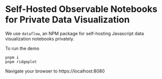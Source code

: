 # Self-Hosted Observable Notebooks for Private Data Visualization

We use `dataflow`, an NPM package for self-hosting Javascript
data visualization notebooks privately.

To run the demo

```
pnpm i
pnpm ridgeplot
```

Navigate your browser to https://localhost:8080

